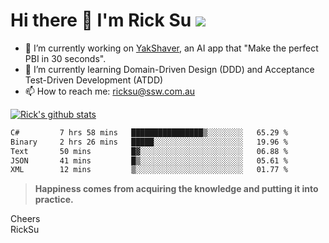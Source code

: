 # Hi there 👋 I'm Rick Su ![](https://komarev.com/ghpvc/?username=ricksu978)
<!--
**ricksu978/ricksu978** is a ✨ _special_ ✨ repository because its `README.md` (this file) appears on your GitHub profile.

Here are some ideas to get you started:
-->
- 🔭 I’m currently working on [YakShaver](https://yakshaver.ai/), an AI app that "Make the perfect PBI in 30 seconds".
- 🌱 I’m currently learning Domain-Driven Design (DDD) and Acceptance Test-Driven Development (ATDD)
- 📫 How to reach me: ricksu@ssw.com.au
<!--
- 👯 I’m looking to collaborate on ...
- 🤔 I’m looking for help with ...
- 💬 Ask me about ...
-->
<!--
- 😄 Pronouns: ...
- ⚡ Fun fact: ...
-->
[![Rick's github stats](https://github-readme-stats.vercel.app/api?username=ricksu978&theme=dark)](https://github.com/ricksu978/ricksu978)

<!--START_SECTION:waka-->

```txt
C#         7 hrs 58 mins   ████████████████▒░░░░░░░░   65.29 %
Binary     2 hrs 26 mins   █████░░░░░░░░░░░░░░░░░░░░   19.96 %
Text       50 mins         █▓░░░░░░░░░░░░░░░░░░░░░░░   06.88 %
JSON       41 mins         █▒░░░░░░░░░░░░░░░░░░░░░░░   05.61 %
XML        12 mins         ▒░░░░░░░░░░░░░░░░░░░░░░░░   01.77 %
```

<!--END_SECTION:waka-->

> **Happiness comes from acquiring the knowledge and putting it into practice.**

Cheers  
RickSu 
